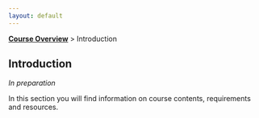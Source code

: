 ```yaml
---
layout: default
---
```


[**Course Overview**](index.md) > Introduction

## Introduction

_In preparation_

In this section you will find information on course contents, requirements and resources.

